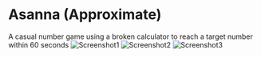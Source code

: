 # Asanna (Approximate)
A casual number game using a broken calculator to reach a target number within 60 seconds
![Screenshot1](https://bin-san.github.io/screenshots/ss1.png)
![Screenshot2](https://bin-san.github.io/screenshots/ss1.png)
![Screenshot3](https://bin-san.github.io/screenshots/ss1.png)
